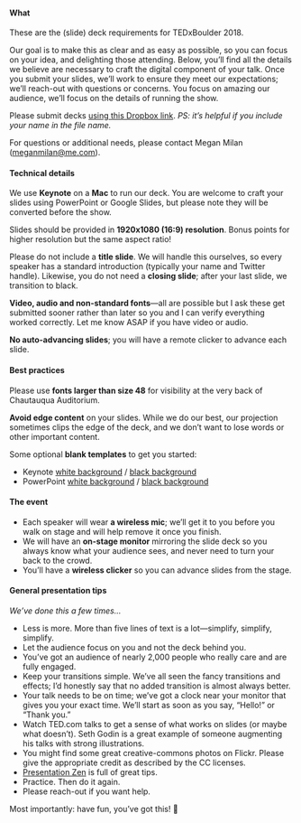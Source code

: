 #### What

These are the (slide) deck requirements for TEDxBoulder 2018. 

Our goal is to make this as clear and as easy as possible, so you can focus on your idea, and delighting those attending. Below, you’ll find all the details we believe are necessary to craft the digital component of your talk. Once you submit your slides, we’ll work to ensure they meet our expectations; we’ll reach-out with questions or concerns. You focus on amazing our audience, we’ll focus on the details of running the show.

Please submit decks [using this Dropbox link](https://www.dropbox.com/sh/myn5q2uk7w2jmhs/AAC29RGOp__yGOdmLJv7mw35a?dl=0). _PS: it’s helpful if you include your name in the file name._ 

For questions or additional needs, please contact Megan Milan ([meganmilan@me.com](mailto:meganmilan@me.com)).

#### Technical details

We use **Keynote** on a **Mac** to run our deck. You are welcome to craft your slides using PowerPoint or Google Slides, but please note they will be converted before the show. 

Slides should be provided in **1920x1080 (16:9) resolution**. Bonus points for higher resolution but the same aspect ratio!

Please do not include a **title slide**. We will handle this ourselves, so every speaker has a standard introduction (typically your name and Twitter handle). Likewise, you do not need a **closing slide**; after your last slide, we transition to black. 

**Video, audio and non-standard fonts**—all are possible but I ask these get submitted sooner rather than later so you and I can verify everything worked correctly. Let me know ASAP if you have video or audio.

**No auto-advancing slides**; you will have a remote clicker to advance each slide.

#### Best practices

Please use **fonts larger than size 48** for visibility at the very back of Chautauqua Auditorium.

**Avoid edge content** on your slides. While we do our best, our projection sometimes clips the edge of the deck, and we don’t want to lose words or other important content. 

Some optional **blank templates** to get you started:
* Keynote [white background](https://github.com/benjaminchait/tedxboulder/blob/623f9eb425812b72cd828b332b7d62ddcbcc8497/speaker-deck_requirements-blank_white_keynote.key) / [black background](https://github.com/benjaminchait/tedxboulder/blob/623f9eb425812b72cd828b332b7d62ddcbcc8497/speaker-deck_requirements-blank_black_keynote.key)
* PowerPoint [white background](https://github.com/benjaminchait/tedxboulder/blob/8cc2108457d0b9551eef4bfae80f01c6e7ae1247/speaker-deck_requirements-blank_white_ppt.pptx) / [black background](https://github.com/benjaminchait/tedxboulder/blob/8cc2108457d0b9551eef4bfae80f01c6e7ae1247/speaker-deck_requirements-blank_black_ppt.pptx)

#### The event

* Each speaker will wear **a wireless mic**; we’ll get it to you before you walk on stage and will help remove it once you finish.
* We will have an **on-stage monitor** mirroring the slide deck so you always know what your audience sees, and never need to turn your back to the crowd.
* You’ll have a **wireless clicker** so you can advance slides from the stage.

#### General presentation tips
_We’ve done this a few times…_
* Less is more. More than five lines of text is a lot—simplify, simplify, simplify.
* Let the audience focus on you and not the deck behind you.
* You’ve got an audience of nearly 2,000 people who really care and are fully engaged.
* Keep your transitions simple. We’ve all seen the fancy transitions and effects; I’d honestly say that no added transition is almost always better.
* Your talk needs to be on time; we’ve got a clock near your monitor that gives you your exact time. We’ll start as soon as you say, “Hello!” or “Thank you.”
* Watch TED.com talks to get a sense of what works on slides (or maybe what doesn’t). Seth Godin is a great example of someone augmenting his talks with strong illustrations.
* You might find some great creative-commons photos on Flickr. Please give the appropriate credit as described by the CC licenses.
* [Presentation Zen](http://www.presentationzen.com) is full of great tips.
* Practice. Then do it again.
* Please reach-out if you want help.

Most importantly: have fun, you’ve got this! 🙌
